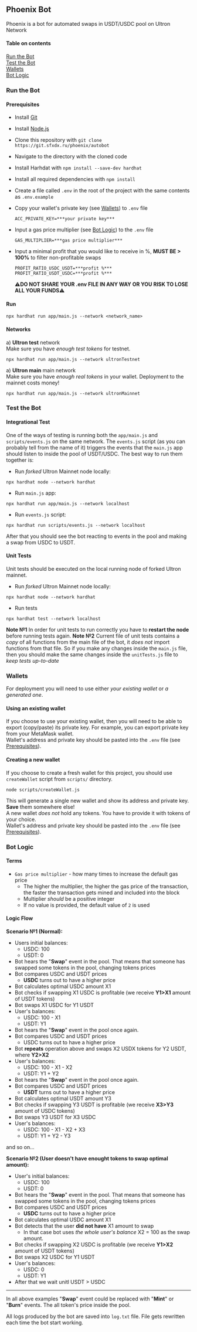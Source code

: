 ## Phoenix Bot

Phoenix is a bot for automated swaps in USDT/USDC pool on Ultron Network

#### Table on contents

[Run the Bot](#run)  
[Test the Bot](#tests)  
[Wallets](#wallets)  
[Bot Logic](#logic)  

<a name="run"/>

### Run the Bot

<a name="preqs">

#### Prerequisites

- Install [Git](https://git-scm.com/)
- Install [Node.js](https://nodejs.org/en/download/)
- Clone this repository with `git clone https://git.sfxdx.ru/phoenix/autobot`
- Navigate to the directory with the cloned code
- Install Harhdat with `npm install --save-dev hardhat`
- Install all required dependencies with `npm install`
- Create a file called `.env` in the root of the project with the same contents as `.env.example`
- Copy your wallet's private key (see [Wallets](#wallets)) to `.env` file
  ```
  ACC_PRIVATE_KEY=***your private key***
  ```
- Input a gas price multiplier (see [Bot Logic](#logic)) to the `.env` file

  ```
  GAS_MULTIPLIER=***gas price multiplier***
  ```

- Input a minimal profit that you would like to receive in %, **MUST BE > 100%** to filter non-profitable swaps
  ```
  PROFIT_RATIO_USDC_USDT=***profit %***
  PROFIT_RATIO_USDT_USDC=***profit %***
  ```
  :warning:**DO NOT SHARE YOUR .env FILE IN ANY WAY OR YOU RISK TO LOSE ALL YOUR FUNDS**:warning:

#### Run

```
npx hardhat run app/main.js --network <network_name>
```

#### Networks

а) **Ultron test** network  
Make sure you have _enough test tokens_ for testnet.
```
npx hardhat run app/main.js --network ultronTestnet
```

a) **Ultron main** main network  
Make sure you have _enough real tokens_ in your wallet. Deployment to the mainnet costs money!
```
npx hardhat run app/main.js --network ultronMainnet
```

<a name="tests"/>

### Test the Bot
#### Integrational Test
One of the ways of testing is running both the `app/main.js` and `scripts/events.js` on the same network. The `events.js` script (as you can probably tell from the name of it) triggers the events that the `main.js` app should listen to inside the pool of USDT/USDC. The best way to run them together is:

- Run _forked_ Ultron Mainnet node locally:
```
npx hardhat node --network hardhat
```

- Run `main.js` app:
```
npx hardhat run app/main.js --network localhost
```

- Run `events.js` script:
```
npx hardhat run scripts/events.js --network localhost
```

After that you should see the bot reacting to events in the pool and making a swap from USDC to USDT.

#### Unit Tests
Unit tests should be executed on the local running node of forked Ultron mainnet.
- Run _forked_ Ultron Mainnet node locally:
```
npx hardhat node --network hardhat
```
- Run tests
```
npx hardhat test --network localhost
```

**Note №1** In order for unit tests to run correctly you have to **restart the node** before running tests again.
**Note №2** Current file of unit tests contains a *copy* of all functions from the main file of the bot, it *does not* import functions from that file. So if you make any changes inside the `main.js` file, then you should make the same changes inside the `unitTests.js` file to *keep tests up-to-date*

<a name="wallets"/>

### Wallets

For deployment you will need to use either _your existing wallet_ or _a generated one_.

#### Using an existing wallet

If you choose to use your existing wallet, then you will need to be able to export (copy/paste) its private key. For example, you can export private key from your MetaMask wallet.  
Wallet's address and private key should be pasted into the `.env` file (see [Prerequisites](#preqs)).

#### Creating a new wallet

If you choose to create a fresh wallet for this project, you should use `createWallet` script from `scripts/` directory.

```
node scripts/createWallet.js
```

This will generate a single new wallet and show its address and private key. **Save** them somewhere else!  
A new wallet _does not_ hold any tokens. You have to provide it with tokens of your choice.  
Wallet's address and private key should be pasted into the `.env` file (see [Prerequisites](#preqs)).

<a name="logic"/>

### Bot Logic

#### Terms

- `Gas price multiplier` - how many times to increase the default gas price
  - The higher the multiplier, the higher the gas price of the transaction, the faster the transaction gets mined and included into the block
  - Multiplier _should_ be a positive integer
  - If no value is provided, the default value of `2` is used

#### Logic Flow

**Scenario №1 (Normal):**

- Users initial balances:
  - USDC: 100
  - USDT: 0
- Bot hears the "**Swap**" event in the pool. That means that someone has swapped some tokens in the pool, changing tokens prices
- Bot compares USDC and USDT prices
  - **USDC** turns out to have a higher price
- Bot calculates optimal USDC amount X1
- Bot checks if swapping X1 USDC is profitable (we receive **Y1>X1** amount of USDT tokens)
- Bot swaps X1 USDC for Y1 USDT
- User's balances:
  - USDC: 100 - X1
  - USDT: Y1
- Bot hears the "**Swap**" event in the pool once again.
- Bot compares USDC and USDT prices
  - USDC turns out to have a higher price
- Bot **repeats** operation above and swaps X2 USDX tokens for Y2 USDT, where **Y2>X2**
- User's balances:
  - USDC: 100 - X1 - X2
  - USDT: Y1 + Y2
- Bot hears the "**Swap**" event in the pool once again.
- Bot compares USDC and USDT prices
  - **USDT** turns out to have a higher price
- Bot calculates optimal USDT amount Y3 
- Bot checks if swapping Y3 USDT is profitable (we receive **X3>Y3** amount of USDC tokens)
- Bot swaps Y3 USDT for X3 USDC
- User's balances:
  - USDC: 100 - X1 - X2 + X3
  - USDT: Y1 + Y2 - Y3

and so on...

**Scenario №2 (User doesn't have enought tokens to swap optimal amount):**

- User's initial balances:
  - USDC: 100
  - USDT: 0
- Bot hears the "**Swap**" event in the pool. That means that someone has swapped some tokens in the pool, changing tokens prices
- Bot compares USDC and USDT prices
  - **USDC** turns out to have a higher price
- Bot calculates optimal USDC amount X1 
- Bot detects that the user **did not have** X1 amount to swap
  - In that case bot uses _the whole user's balance_  X2 = 100 as the swap amount.
- Bot checks if swapping X2 USDC is profitable (we receive **Y1>X2** amount of USDT tokens)
- Bot swaps X2 USDC for Y1 USDT
- User's balances:
  - USDC: 0
  - USDT: Y1
- After that we wait unitl USDT > USDC
---

In all above examples "**Swap**" event could be replaced with "**Mint**" or "**Burn**" events. The all token's price inside the pool.

All logs produced by the bot are saved into `log.txt` file. File gets rewritten each time the bot start working.  

